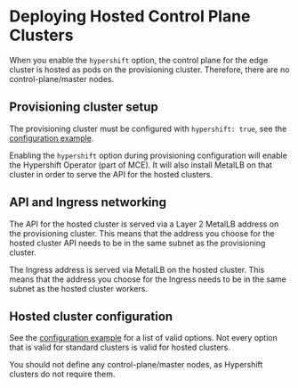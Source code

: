 # Deploying Hosted Control Plane Clusters
When you enable the ```hypershift``` option, the control plane for the edge cluster is hosted as pods on the provisioning cluster. Therefore, there are no control-plane/master nodes.
## Provisioning cluster setup
The provisioning cluster must be configured with ```hypershift: true```, see the [configuration example](https://github.com/loganmc10/openshift-edge-installer/blob/main/provisioning/provisioning-config-example.yaml).

Enabling the ```hypershift``` option during provisioning configuration will enable the Hypershift Operator (part of MCE). It will also install MetalLB on that cluster in order to serve the API for the hosted clusters.
## API and Ingress networking
The API for the hosted cluster is served via a Layer 2 MetalLB address on the provisioning cluster. This means that the address you choose for the hosted cluster API needs to be in the same subnet as the provisioning cluster.

The Ingress address is served via MetalLB on the hosted cluster. This means that the address you choose for the Ingress needs to be in the same subnet as the hosted cluster workers.
## Hosted cluster configuration
See the [configuration example](https://github.com/loganmc10/openshift-edge-installer/blob/main/edge/install-config-hypershift-example.yaml) for a list of valid options. Not every option that is valid for standard clusters is valid for hosted clusters.

You should not define any control-plane/master nodes, as Hypershift clusters do not require them.
